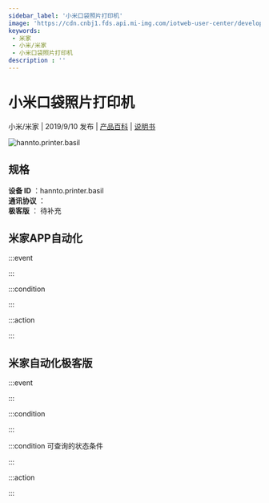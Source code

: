 ```yaml
---
sidebar_label: '小米口袋照片打印机'
image: 'https://cdn.cnbj1.fds.api.mi-img.com/iotweb-user-center/developer_1679047613155yjpCG0Wj.png?GalaxyAccessKeyId=AKVGLQWBOVIRQ3XLEW&Expires=9223372036854775807&Signature=c99hLU2FG8qboNQC773Ot3juvMc='
keywords: 
 - 米家
 - 小米/米家
 - 小米口袋照片打印机
description : ''
---
```

# 小米口袋照片打印机

小米/米家 | 2019/9/10 发布 | [产品百科](https://home.mi.com/webapp/content/baike/product/index.html?model=hannto.printer.basil/) | [说明书](https://home.mi.com/views/introduction.html?model=hannto.printer.basil&region=cn)

![hannto.printer.basil](https://cdn.cnbj1.fds.api.mi-img.com/iotweb-user-center/developer_1679047613155yjpCG0Wj.png?GalaxyAccessKeyId=AKVGLQWBOVIRQ3XLEW&Expires=9223372036854775807&Signature=c99hLU2FG8qboNQC773Ot3juvMc=)

## 规格  
> 
**设备 ID** ：hannto.printer.basil  
**通讯协议** ：  
**极客版**  ： 待补充 


## 米家APP自动化  

:::event  

:::

:::condition  

:::

:::action   

:::

## 米家自动化极客版  

:::event  

:::

:::condition  

:::

:::condition 可查询的状态条件  

:::

:::action  

:::

        
